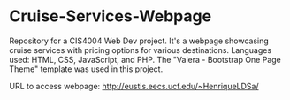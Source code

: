 # Cruise-Services-Webpage
Repository for a CIS4004 Web Dev project. It's a webpage showcasing cruise services with pricing options for various destinations. Languages used: HTML, CSS, JavaScript, and PHP. The "Valera - Bootstrap One Page Theme" template was used in this project.

URL to access webpage: http://eustis.eecs.ucf.edu/~HenriqueLDSa/
